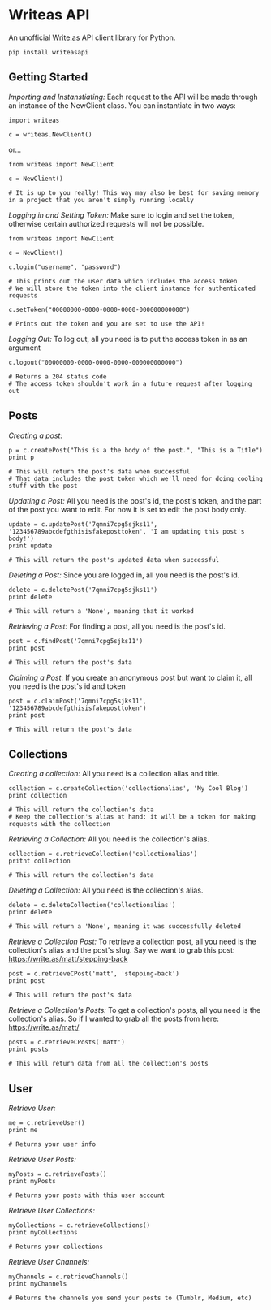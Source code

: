 # Writeas API
An unofficial [Write.as](https://write.as) API client library for Python.

```
pip install writeasapi
```

## **Getting Started**

_Importing and Instanstiating:_
Each request to the API will be made through an instance of the NewClient class. You can instantiate in two ways:

```
import writeas

c = writeas.NewClient()

```
or...

```
from writeas import NewClient

c = NewClient()

# It is up to you really! This way may also be best for saving memory in a project that you aren't simply running locally
```


_Logging in and Setting Token:_
Make sure to login and set the token, otherwise certain authorized requests will not be possible.

```
from writeas import NewClient

c = NewClient()

c.login("username", "password")

# This prints out the user data which includes the access token
# We will store the token into the client instance for authenticated requests

c.setToken("00000000-0000-0000-0000-000000000000")

# Prints out the token and you are set to use the API!
```

_Logging Out:_
To log out, all you need is to put the access token in as an argument

```
c.logout("00000000-0000-0000-0000-000000000000")

# Returns a 204 status code
# The access token shouldn't work in a future request after logging out
```

## **Posts**

_Creating a post:_

```
p = c.createPost("This is a the body of the post.", "This is a Title")
print p

# This will return the post's data when successful
# That data includes the post token which we'll need for doing cooling stuff with the post
```

_Updating a Post:_
All you need is the post's id, the post's token, and the part of the post you want to edit.
For now it is set to edit the post body only.

```
update = c.updatePost('7qmni7cpg5sjks11', '123456789abcdefgthisisfakeposttoken', 'I am updating this post's body!')
print update

# This will return the post's updated data when successful
```

_Deleting a Post:_
Since you are logged in, all you need is the post's id.

```
delete = c.deletePost('7qmni7cpg5sjks11')
print delete

# This will return a 'None', meaning that it worked
```


_Retrieving a Post:_
For finding a post, all you need is the post's id.

```
post = c.findPost('7qmni7cpg5sjks11')
print post

# This will return the post's data
```

_Claiming a Post_:
If you create an anonymous post but want to claim it, all you need is the post's id and token

```
post = c.claimPost('7qmni7cpg5sjks11', '123456789abcdefgthisisfakeposttoken')
print post

# This will return the post's data
```


## **Collections**

_Creating a collection:_ 
All you need is a collection alias and title.

```
collection = c.createCollection('collectionalias', 'My Cool Blog')
print collection

# This will return the collection's data
# Keep the collection's alias at hand: it will be a token for making requests with the collection
```

_Retrieving a Collection:_
All you need is the collection's alias.

```
collection = c.retrieveCollection('collectionalias')
pritnt collection

# This will return the collection's data
```

_Deleting a Collection:_
All you need is the collection's alias.

```
delete = c.deleteCollection('collectionalias')
print delete

# This will return a 'None', meaning it was successfully deleted
```

_Retrieve a Collection Post:_
To retrieve a collection post, all you need is the collection's alias and the post's slug. Say we want to grab this post: https://write.as/matt/stepping-back

```
post = c.retrieveCPost('matt', 'stepping-back')
print post

# This will return the post's data 
```

_Retrieve a Collection's Posts:_
To get a collection's posts, all you need is the collection's alias. So if I wanted to grab all the posts from here: https://write.as/matt/

```
posts = c.retrieveCPosts('matt')
print posts

# This will return data from all the collection's posts
```

## **User**

_Retrieve User:_

```
me = c.retrieveUser()
print me

# Returns your user info 
```
_Retrieve User Posts:_

```
myPosts = c.retrievePosts()
print myPosts

# Returns your posts with this user account
```

_Retrieve User Collections:_

```
myCollections = c.retrieveCollections()
print myCollections

# Returns your collections
```

_Retrieve User Channels:_

```
myChannels = c.retrieveChannels()
print myChannels

# Returns the channels you send your posts to (Tumblr, Medium, etc)
```
